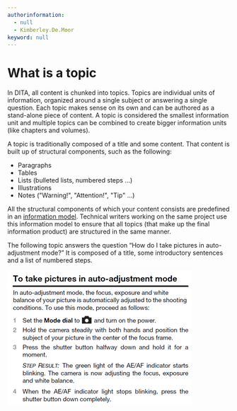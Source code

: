 ```yaml
---
authorinformation:
  - null
  - Kimberley.De.Moor
keyword: null
---
```


# What is a topic

In DITA, all content is chunked into topics. Topics are individual units of information, organized around a single subject or answering a single question. Each topic makes sense on its own and can be authored as a stand-alone piece of content. A topic is considered the smallest information unit and multiple topics can be combined to create bigger information units \(like chapters and volumes\).

A topic is traditionally composed of a title and some content. That content is built up of structural components, such as the following:

* Paragraphs
* Tables
* Lists \(bulleted lists, numbered steps …\)
* Illustrations
* Notes \("Warning!", "Attention!", "Tip" …\)

All the structural components of which your content consists are predefined in an [information model](co_information_model.md). Technical writers working on the same project use this information model to ensure that all topics \(that make up the final information product\) are structured in the same manner.

The following topic answers the question “How do I take pictures in auto-adjustment mode?” It is composed of a title, some introductory sentences and a list of numbered steps.

![](../.gitbook/assets/example_topic.png)

